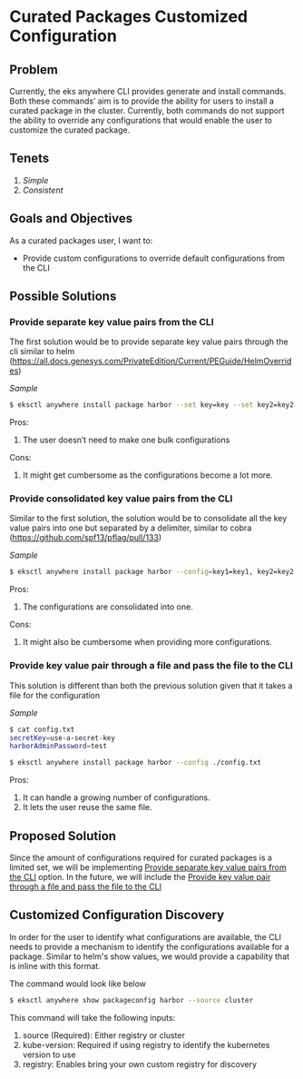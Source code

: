 # Curated Packages Customized Configuration

## Problem

Currently, the eks anywhere CLI provides generate and install commands. Both these commands’ aim is to provide the ability for users to install a curated package in the cluster. Currently, both commands do not support the ability to override any configurations that would enable the user to customize the curated package.

## Tenets

1. *Simple*
2. *Consistent*

## Goals and Objectives

As a curated packages user, I want to:

* Provide custom configurations to override default configurations from the CLI

## Possible Solutions

### Provide separate key value pairs from the CLI

The first solution would be to provide separate key value pairs through the cli similar to helm (https://all.docs.genesys.com/PrivateEdition/Current/PEGuide/HelmOverrides)

*Sample*

```bash
$ eksctl anywhere install package harbor --set key=key --set key2=key2
```
Pros:

1. The user doesn’t need to make one bulk configurations

Cons:

1. It might get cumbersome as the configurations become a lot more.

### Provide consolidated key value pairs from the CLI

Similar to the first solution, the solution would be to consolidate all the key value pairs into one but separated by a delimiter, similar to cobra (https://github.com/spf13/pflag/pull/133)

*Sample*

```bash
$ eksctl anywhere install package harbor --config=key1=key1, key2=key2
```

Pros:

1. The configurations are consolidated into one.

Cons:

1. It might also be cumbersome when providing more configurations.

### Provide key value pair through a file and pass the file to the CLI

This solution is different than both the previous solution given that it takes a file for the configuration

*Sample*

```bash
$ cat config.txt
secretKey=use-a-secret-key
harborAdminPassword=test

$ eksctl anywhere install package harbor --config ./config.txt
```

Pros:

1. It can handle a growing number of configurations.
2. It lets the user reuse the same file.

## Proposed Solution
Since the amount of configurations required for curated packages is a limited set, we will be implementing [Provide separate key value pairs from the CLI](#Provide-separate-key-value-pairs-from-the-CLI) option. In the future, we will include the [Provide key value pair through a file and pass the file to the CLI](#Provide-key-value-pair-through-a-file-and-pass-the-file-to-the-CLI)

## Customized Configuration Discovery

In order for the user to identify what configurations are available, the CLI needs to provide a mechanism to identify the configurations available for a package. Similar to helm's show values, we would provide a capability that is inline with this format.

The command would look like below

```bash 
$ eksctl anywhere show packageconfig harbor --source cluster
```

This command will take the following inputs:

1. source (Required): Either registry or cluster
2. kube-version: Required if using registry to identify the kubernetes version to use
3. registry: Enables bring your own custom registry for discovery

